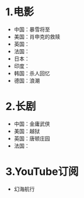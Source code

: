# 1.电影
- 中国：暴雪将至
- 美国：肖申克的救赎
- 英国：
- 法国：
- 日本：
- 印度：
- 韩国：杀人回忆
- 德国：浪潮 

# 2.长剧
- 中国：金庸武侠
- 美国：越狱
- 英国：唐顿庄园
- 法国：

# 3.YouTube订阅
- 幻海航行

